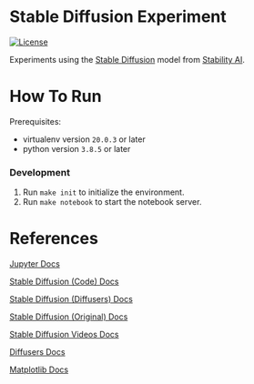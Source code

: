 # Stable Diffusion Experiment
[![License](https://img.shields.io/github/license/tomdewildt/stable-diffusion-experiment)](https://github.com/tomdewildt/stable-diffusion-experiment/blob/master/LICENSE)

Experiments using the [Stable Diffusion](https://huggingface.co/CompVis/stable-diffusion) model from [Stability AI](https://stability.ai/).

# How To Run

Prerequisites:
* virtualenv version ```20.0.3``` or later
* python version ```3.8.5``` or later

### Development

1. Run ```make init``` to initialize the environment.
2. Run ```make notebook``` to start the notebook server.

# References

[Jupyter Docs](https://jupyter.org/documentation)

[Stable Diffusion (Code) Docs](https://github.com/CompVis/stable-diffusion)

[Stable Diffusion (Diffusers) Docs](https://huggingface.co/CompVis/stable-diffusion-v1-4)

[Stable Diffusion (Original) Docs](https://huggingface.co/CompVis/stable-diffusion-v-1-4-original)

[Stable Diffusion Videos Docs](https://github.com/nateraw/stable-diffusion-videos)

[Diffusers Docs](https://github.com/huggingface/diffusers)

[Matplotlib Docs](https://matplotlib.org/stable/contents.html)
